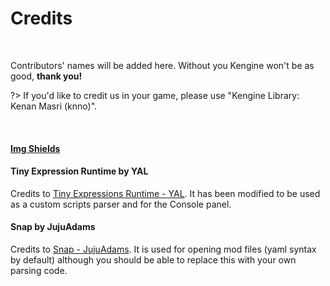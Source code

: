 # Credits

&nbsp;

Contributors' names will be added here. Without you Kengine won't be as good, **thank you!**

?> If you'd like to credit us in your game, please use "Kengine Library: Kenan Masri (knno)".

&nbsp;


#### [Img Shields](https://shields.io)

#### Tiny Expression Runtime by YAL

Credits to [Tiny Expressions Runtime - YAL](https://github.com/YAL-GameMaker/tiny-expression-runtime/). It has been modified to be used as a custom scripts parser and for the Console panel.

#### Snap by JujuAdams

Credits to [Snap - JujuAdams](https://github.com/JujuAdams/SNAP/). It is used for opening mod files (yaml syntax by default) although you should be able to replace this with your own parsing code.

